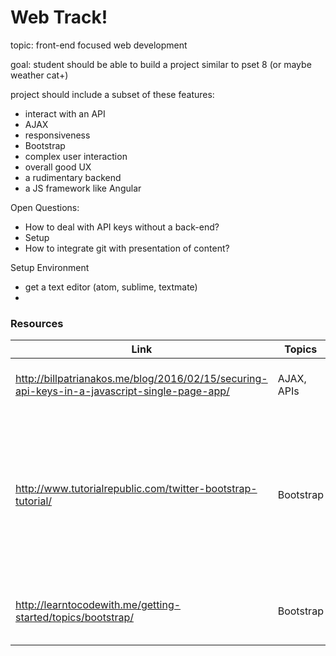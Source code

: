 # Web Track! 


topic: front-end focused web development

goal: student should be able to build a project similar to pset 8 (or maybe weather cat+)

project should include a subset of these features:
* interact with an API
* AJAX
* responsiveness
* Bootstrap
* complex user interaction
* overall good UX 
* a rudimentary backend
* a JS framework like Angular


Open Questions:
* How to deal with API keys without a back-end?
* Setup
* How to integrate git with presentation of content?

Setup Environment
* get a text editor (atom, sublime, textmate)
* 

### Resources

|Link | Topics | Notes|
|----|--------|------|
http://billpatrianakos.me/blog/2016/02/15/securing-api-keys-in-a-javascript-single-page-app/ | AJAX, APIs | might answer the api key question
http://www.tutorialrepublic.com/twitter-bootstrap-tutorial/ | Bootstrap | Pretty solid tutorial, W3-esque, very in-depth, not great layout, needs to be prefaced with a better intro
http://learntocodewith.me/getting-started/topics/bootstrap/ | Bootstrap | Decent intro / explanation / motivation



